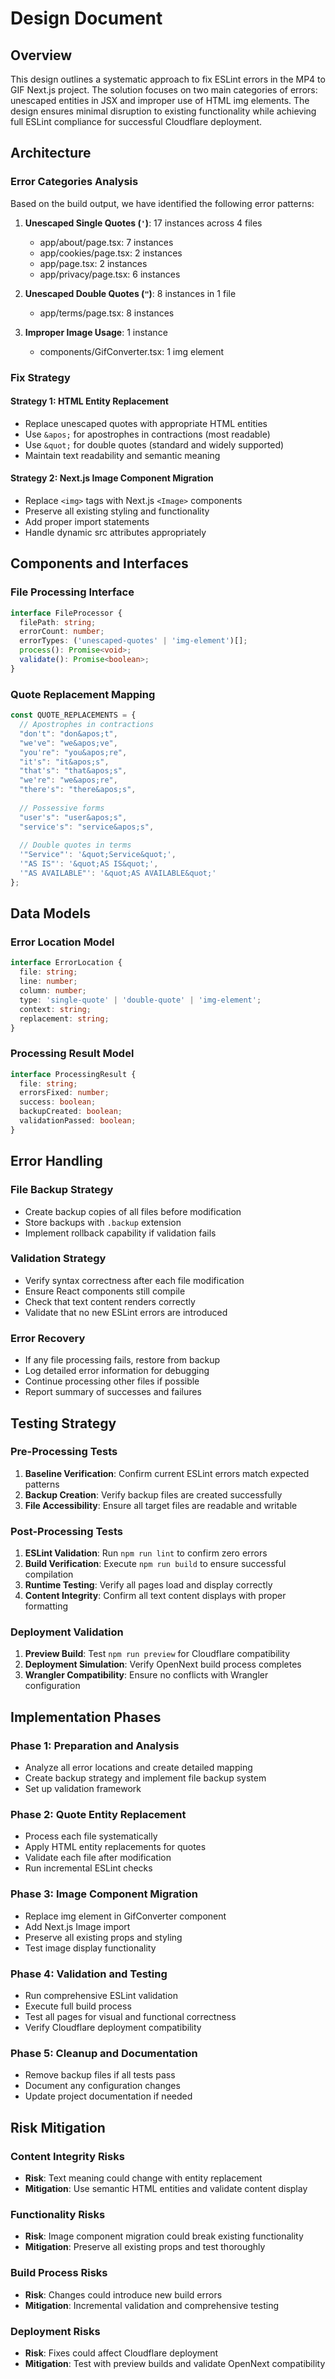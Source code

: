 # Design Document

## Overview

This design outlines a systematic approach to fix ESLint errors in the MP4 to GIF Next.js project. The solution focuses on two main categories of errors: unescaped entities in JSX and improper use of HTML img elements. The design ensures minimal disruption to existing functionality while achieving full ESLint compliance for successful Cloudflare deployment.

## Architecture

### Error Categories Analysis

Based on the build output, we have identified the following error patterns:

1. **Unescaped Single Quotes (`'`)**: 17 instances across 4 files
   - app/about/page.tsx: 7 instances
   - app/cookies/page.tsx: 2 instances  
   - app/page.tsx: 2 instances
   - app/privacy/page.tsx: 6 instances

2. **Unescaped Double Quotes (`"`)**: 8 instances in 1 file
   - app/terms/page.tsx: 8 instances

3. **Improper Image Usage**: 1 instance
   - components/GifConverter.tsx: 1 img element

### Fix Strategy

#### Strategy 1: HTML Entity Replacement
- Replace unescaped quotes with appropriate HTML entities
- Use `&apos;` for apostrophes in contractions (most readable)
- Use `&quot;` for double quotes (standard and widely supported)
- Maintain text readability and semantic meaning

#### Strategy 2: Next.js Image Component Migration
- Replace `<img>` tags with Next.js `<Image>` components
- Preserve all existing styling and functionality
- Add proper import statements
- Handle dynamic src attributes appropriately

## Components and Interfaces

### File Processing Interface

```typescript
interface FileProcessor {
  filePath: string;
  errorCount: number;
  errorTypes: ('unescaped-quotes' | 'img-element')[];
  process(): Promise<void>;
  validate(): Promise<boolean>;
}
```

### Quote Replacement Mapping

```typescript
const QUOTE_REPLACEMENTS = {
  // Apostrophes in contractions
  "don't": "don&apos;t",
  "we've": "we&apos;ve", 
  "you're": "you&apos;re",
  "it's": "it&apos;s",
  "that's": "that&apos;s",
  "we're": "we&apos;re",
  "there's": "there&apos;s",
  
  // Possessive forms
  "user's": "user&apos;s",
  "service's": "service&apos;s",
  
  // Double quotes in terms
  '"Service"': '&quot;Service&quot;',
  '"AS IS"': '&quot;AS IS&quot;',
  '"AS AVAILABLE"': '&quot;AS AVAILABLE&quot;'
};
```

## Data Models

### Error Location Model

```typescript
interface ErrorLocation {
  file: string;
  line: number;
  column: number;
  type: 'single-quote' | 'double-quote' | 'img-element';
  context: string;
  replacement: string;
}
```

### Processing Result Model

```typescript
interface ProcessingResult {
  file: string;
  errorsFixed: number;
  success: boolean;
  backupCreated: boolean;
  validationPassed: boolean;
}
```

## Error Handling

### File Backup Strategy
- Create backup copies of all files before modification
- Store backups with `.backup` extension
- Implement rollback capability if validation fails

### Validation Strategy
- Verify syntax correctness after each file modification
- Ensure React components still compile
- Check that text content renders correctly
- Validate that no new ESLint errors are introduced

### Error Recovery
- If any file processing fails, restore from backup
- Log detailed error information for debugging
- Continue processing other files if possible
- Report summary of successes and failures

## Testing Strategy

### Pre-Processing Tests
1. **Baseline Verification**: Confirm current ESLint errors match expected patterns
2. **Backup Creation**: Verify backup files are created successfully
3. **File Accessibility**: Ensure all target files are readable and writable

### Post-Processing Tests
1. **ESLint Validation**: Run `npm run lint` to confirm zero errors
2. **Build Verification**: Execute `npm run build` to ensure successful compilation
3. **Runtime Testing**: Verify all pages load and display correctly
4. **Content Integrity**: Confirm all text content displays with proper formatting

### Deployment Validation
1. **Preview Build**: Test `npm run preview` for Cloudflare compatibility
2. **Deployment Simulation**: Verify OpenNext build process completes
3. **Wrangler Compatibility**: Ensure no conflicts with Wrangler configuration

## Implementation Phases

### Phase 1: Preparation and Analysis
- Analyze all error locations and create detailed mapping
- Create backup strategy and implement file backup system
- Set up validation framework

### Phase 2: Quote Entity Replacement
- Process each file systematically
- Apply HTML entity replacements for quotes
- Validate each file after modification
- Run incremental ESLint checks

### Phase 3: Image Component Migration
- Replace img element in GifConverter component
- Add Next.js Image import
- Preserve all existing props and styling
- Test image display functionality

### Phase 4: Validation and Testing
- Run comprehensive ESLint validation
- Execute full build process
- Test all pages for visual and functional correctness
- Verify Cloudflare deployment compatibility

### Phase 5: Cleanup and Documentation
- Remove backup files if all tests pass
- Document any configuration changes
- Update project documentation if needed

## Risk Mitigation

### Content Integrity Risks
- **Risk**: Text meaning could change with entity replacement
- **Mitigation**: Use semantic HTML entities and validate content display

### Functionality Risks  
- **Risk**: Image component migration could break existing functionality
- **Mitigation**: Preserve all existing props and test thoroughly

### Build Process Risks
- **Risk**: Changes could introduce new build errors
- **Mitigation**: Incremental validation and comprehensive testing

### Deployment Risks
- **Risk**: Fixes could affect Cloudflare deployment
- **Mitigation**: Test with preview builds and validate OpenNext compatibility
